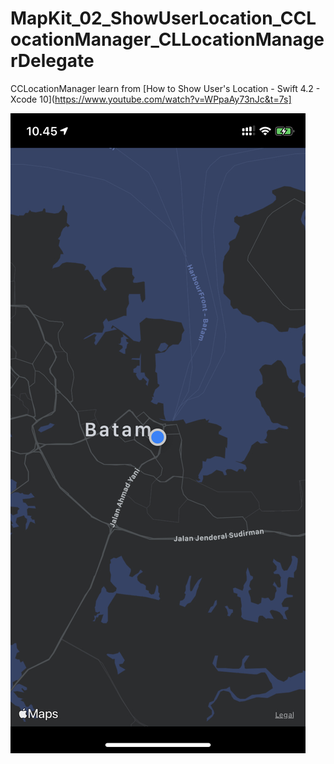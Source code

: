 # MapKit_02_ShowUserLocation_CCLocationManager_CLLocationManagerDelegate
CCLocationManager learn from [How to Show User's Location - Swift 4.2 - Xcode 10](https://www.youtube.com/watch?v=WPpaAy73nJc&t=7s]

![](./images.jpeg)
